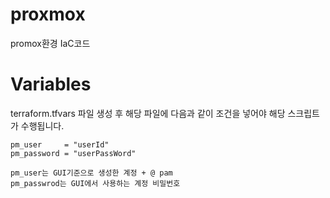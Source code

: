# proxmox
promox환경 IaC코드


# Variables 
terraform.tfvars 파일 생성 후 해당 파일에 다음과 같이 조건을 넣어야 해당 스크립트가 수행됩니다.
```
pm_user     = "userId"
pm_password = "userPassWord"

```
```shell
pm_user는 GUI기준으로 생성한 계정 + @ pam
pm_passwrod는 GUI에서 사용하는 계정 비밀번호

```
